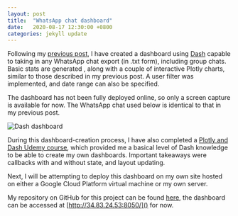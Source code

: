 ```yaml
---
layout: post
title:  "WhatsApp chat dashboard"
date:   2020-08-17 12:30:00 +0800
categories: jekyll update
---
```


Following my [previous post](https://blog.yifei.sg/jekyll/update/2020/07/18/whatsapp-analysis.html), I have created a dashboard using [Dash](https://plotly.com/dash/) capable to taking in any WhatsApp chat export (in .txt form), including group chats. Basic stats are generated , along with a couple of interactive Plotly charts, similar to those described in my previous post. A user filter was implemented, and date range can also be specified.

The dashboard has not been fully deployed online, so only a screen capture is available for now. The WhatsApp chat used below is identical to that in my previous post.

![Dash dashboard](https://zyf0717.github.io/assets/images/dash-dashboard.png)

During this dashboard-creation process, I have also completed a [Plotly and Dash Udemy course](https://www.udemy.com/course/interactive-python-dashboards-with-plotly-and-dash/), which provided me a basical level of Dash knowledge to be able to create my own dashboards. Important takeaways were callbacks with and without state, and layout updating.

Next, I will be attempting to deploy this dashboard on my own site hosted on either a Google Cloud Platform virtual machine or my own server. 

My repository on GitHub for this project can be found [here](https://github.com/zyf0717/whatsapp-chats-analysis), the dashboard can be accessed at [http://34.83.24.53:8050/]() for now.


